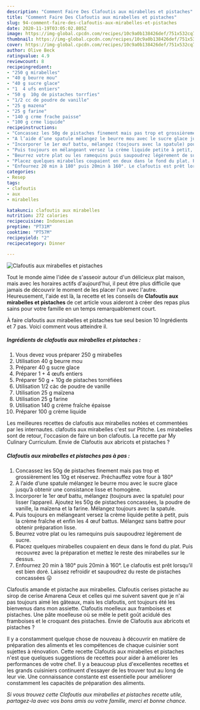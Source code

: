 ```yaml
---
description: "Comment Faire Des Clafoutis aux mirabelles et pistaches"
title: "Comment Faire Des Clafoutis aux mirabelles et pistaches"
slug: 94-comment-faire-des-clafoutis-aux-mirabelles-et-pistaches
date: 2020-11-19T03:05:02.805Z
image: https://img-global.cpcdn.com/recipes/10c9a0b138426def/751x532cq70/clafoutis-aux-mirabelles-et-pistaches-photo-principale-de-la-recette.jpg
thumbnail: https://img-global.cpcdn.com/recipes/10c9a0b138426def/751x532cq70/clafoutis-aux-mirabelles-et-pistaches-photo-principale-de-la-recette.jpg
cover: https://img-global.cpcdn.com/recipes/10c9a0b138426def/751x532cq70/clafoutis-aux-mirabelles-et-pistaches-photo-principale-de-la-recette.jpg
author: Olive Beck
ratingvalue: 4.9
reviewcount: 8
recipeingredient:
- "250 g mirabelles"
- "40 g beurre mou"
- "40 g sucre glace"
- "1  4 ufs entiers"
- "50 g  10g de pistaches torrfies"
- "1/2 cc de poudre de vanille"
- "25 g mazena"
- "25 g farine"
- "140 g crme frache paisse"
- "100 g crme liquide"
recipeinstructions:
- "Concassez les 50g de pistaches finement mais pas trop et grossièrement les 10g et réservez. Préchauffez votre four à 180°"
- "A l’aide d’une spatule mélangez le beurre mou avec le sucre glace jusqu’à obtenir une consistance lisse et homogène."
- "Incorporer le 1er œuf battu, mélangez (toujours avec la spatule) pour lisser l’appareil. Ajoutez les 50g de pistaches concassées, la poudre de vanille, la maïzena et la farine. Mélangez toujours avec la spatule."
- "Puis toujours en mélangeant versez la crème liquide petite à petit, puis la crème fraîche et enfin les 4 œuf battus. Mélangez sans battre pour obtenir préparation lisse."
- "Beurrez votre plat ou les ramequins puis saupoudrez légèrement de sucre."
- "Placez quelques mirabelles coupaient en deux dans le fond du plat. Puis recouvrez avec la préparation et mettez le reste des mirabelles sur le dessus."
- "Enfournez 20 min à 180° puis 20min à 160°. Le clafoutis est prêt lorsqu’il est bien doré. Laissez refroidir et saupoudrez du reste de pistaches concassées 😛"
categories:
- Resep
tags:
- clafoutis
- aux
- mirabelles

katakunci: clafoutis aux mirabelles 
nutrition: 272 calories
recipecuisine: Indonesian
preptime: "PT31M"
cooktime: "PT57M"
recipeyield: "2"
recipecategory: Dinner

---
```



![Clafoutis aux mirabelles et pistaches](https://img-global.cpcdn.com/recipes/10c9a0b138426def/751x532cq70/clafoutis-aux-mirabelles-et-pistaches-photo-principale-de-la-recette.jpg)

Tout le monde aime l'idée de s'asseoir autour d'un délicieux plat maison, mais avec les horaires actifs d'aujourd'hui, il peut être plus difficile que jamais de découvrir le moment de les placer l'un avec l'autre. Heureusement, l'aide est là, la recette et les conseils de <strong> Clafoutis aux mirabelles et pistaches </strong> de cet article vous aideront à créer des repas plus sains pour votre famille en un temps remarquablement court.

<!--inarticleads1-->

À faire clafoutis aux mirabelles et pistaches tue seul besion 10 Ingrédients et 7 pas. Voici comment vous atteindre il.

##### Ingrédients de clafoutis aux mirabelles et pistaches :

1. Vous devez vous préparer 250 g mirabelles
1. Utilisation 40 g beurre mou
1. Préparer 40 g sucre glace
1. Préparer 1 + 4 œufs entiers
1. Préparer 50 g + 10g de pistaches torréfiées
1. Utilisation 1/2 càc de poudre de vanille
1. Utilisation 25 g maïzena
1. Utilisation 25 g farine
1. Utilisation 140 g crème fraîche épaisse
1. Préparer 100 g crème liquide


Les meilleures recettes de clafoutis aux mirabelles notées et commentées par les internautes. clafoutis aux mirabelles c&#39;est sur Ptitche. Les mirabelles sont de retour, l&#39;occasion de faire un bon clafoutis. La recette par My Culinary Curriculum. Envie de Clafoutis aux abricots et pistaches ? 

<!--inarticleads2-->

##### Clafoutis aux mirabelles et pistaches pas à pas :

1. Concassez les 50g de pistaches finement mais pas trop et grossièrement les 10g et réservez. Préchauffez votre four à 180°
1. A l’aide d’une spatule mélangez le beurre mou avec le sucre glace jusqu’à obtenir une consistance lisse et homogène.
1. Incorporer le 1er œuf battu, mélangez (toujours avec la spatule) pour lisser l’appareil. Ajoutez les 50g de pistaches concassées, la poudre de vanille, la maïzena et la farine. Mélangez toujours avec la spatule.
1. Puis toujours en mélangeant versez la crème liquide petite à petit, puis la crème fraîche et enfin les 4 œuf battus. Mélangez sans battre pour obtenir préparation lisse.
1. Beurrez votre plat ou les ramequins puis saupoudrez légèrement de sucre.
1. Placez quelques mirabelles coupaient en deux dans le fond du plat. Puis recouvrez avec la préparation et mettez le reste des mirabelles sur le dessus.
1. Enfournez 20 min à 180° puis 20min à 160°. Le clafoutis est prêt lorsqu’il est bien doré. Laissez refroidir et saupoudrez du reste de pistaches concassées 😛


Clafoutis amande et pistache aux mirabelles. Clafoutis cerises pistache au sirop de cerise Amarena Ceux et celles qui me suivent savent que je n&#39;ai pas toujours aimé les gâteaux, mais les clafoutis, ont toujours été les bienvenus dans mon assiette. Clafoutis moelleux aux framboises et pistaches. Une pâte moelleuse où se mêle le petit goût acidulé des framboises et le croquant des pistaches. Envie de Clafoutis aux abricots et pistaches ? 

<!--inarticleads1-->

<p>
Il y a constamment quelque chose de nouveau à découvrir en matière de préparation des aliments et les compétences de chaque cuisinier sont sujettes à rénovation. Cette recette Clafoutis aux mirabelles et pistaches n'est que quelques suggestions de recettes pour aider à améliorer les performances de votre chef. Il y a beaucoup plus d'excellentes recettes et les grands cuisiniers continuent d'essayer de les trouver tout au long de leur vie. Une connaissance constante est essentielle pour améliorer constamment les capacités de préparation des aliments.
</p>

<p>
<i>Si vous trouvez cette Clafoutis aux mirabelles et pistaches recette utile, partagez-la avec vos bons amis ou votre famille, merci et bonne chance.</i>
</p>

